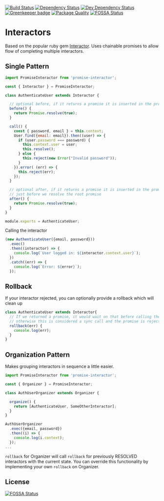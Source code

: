 [![Build Status](https://travis-ci.org/interlock/promise-interactor.svg?branch=master)](https://travis-ci.org/interlock/promise-interactor)
[![Dependency Status](https://david-dm.org/interlock/promise-interactor.svg)](https://david-dm.org/interlock/promise-interactor)
[![Dev Dependency Status](https://david-dm.org/interlock/promise-interactor/dev-status.svg)](https://david-dm.org/interlock/promise-interactor/dev-status)
[![Greenkeeper badge](https://badges.greenkeeper.io/interlock/promise-interactor.svg)](https://greenkeeper.io/)
[![Package Quality](http://npm.packagequality.com/shield/promise-interactor.svg)](http://packagequality.com/#?package=promise-interactor)
[![FOSSA Status](https://app.fossa.io/api/projects/git%2Bgithub.com%2Finterlock%2Fpromise-interactor.svg?type=shield)](https://app.fossa.io/projects/git%2Bgithub.com%2Finterlock%2Fpromise-interactor?ref=badge_shield)

# Interactors

Based on the popular ruby gem [Interactor](https://github.com/collectiveidea/interactor). Uses chainable promises to allow
flow of completing multiple interactors.


## Single Pattern

```js
import PromiseInteractor from 'promise-interactor';

const { Interactor } = PromiseInteractor;

class AuthenticateUser extends Interactor {

  // optional before, if it returns a promise it is inserted in the promise chain
  before() {
    return Promise.resolve(true);
  }

  call() {
    const { password, email } = this.context;
    User.find({email: email}).then((user) => {
      if (user.password === password) {
        this.context.user = user;
        this.resolve();
      } else {
        this.reject(new Error("Invalid password"));
      }
    }).error( (err) => {
      this.reject(err);
    });
  }

  // optional after, if it returns a promise it is inserted in the promise chain
  // just before we resolve the root promise
  after() {
    return Promise.resolve(true);
  }
}

module.exports = AuthenticateUser;
```

Calling the interactor

```js
(new AuthenticateUser({email, password}))
  .exec()
  .then((interactor) => {
    console.log(`User logged in: ${interactor.context.user}`);
  })
  .catch((err) => {
    console.log(`Error: ${error}`);
  });

```

## Rollback

If your interactor rejected, you can optionally provide a rollback which will clean up

```js
class AuthenticateUser extends Interactor{
  // If we returned a promise, it would wait on that before calling the reject
  // otherwise this is considered a sync call and the promise is rejected immediately after
  rollback(err) {
    console.log(err);
  }
}
```

## Organization Pattern

Makes grouping interactors in sequence a little easier.

```js
import PromiseInteractor from 'promise-interactor';

const { Organizer } = PromiseInteractor;

class AuthUserOrganizer extends Organizer {

  organize() {
    return [AuthenticateUser, SomeOtherInteractor];
  }
}

AuthUserOrganizer
  .exec({email, password})
  .then((i) => {
    console.log(i.context);
  });
...
```

`rollback` for Organizer will call `rollback` for previously RESOLVED interactors with the current state. You can override this functionality by implementing your own `rollback` on Organizer.


## License
[![FOSSA Status](https://app.fossa.io/api/projects/git%2Bgithub.com%2Finterlock%2Fpromise-interactor.svg?type=large)](https://app.fossa.io/projects/git%2Bgithub.com%2Finterlock%2Fpromise-interactor?ref=badge_large)